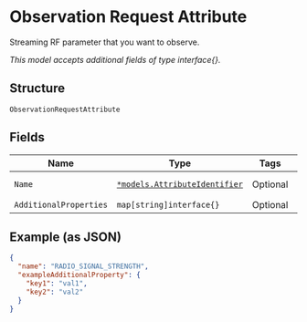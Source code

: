 
# Observation Request Attribute

Streaming RF parameter that you want to observe.

*This model accepts additional fields of type interface{}.*

## Structure

`ObservationRequestAttribute`

## Fields

| Name | Type | Tags | Description |
|  --- | --- | --- | --- |
| `Name` | [`*models.AttributeIdentifier`](../../doc/models/attribute-identifier.md) | Optional | Attribute identifier. |
| `AdditionalProperties` | `map[string]interface{}` | Optional | - |

## Example (as JSON)

```json
{
  "name": "RADIO_SIGNAL_STRENGTH",
  "exampleAdditionalProperty": {
    "key1": "val1",
    "key2": "val2"
  }
}
```

